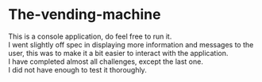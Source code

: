# The-vending-machine

This is a console application, do feel free to run it.  <br />
I went slightly off spec in displaying more information and messages to the user, this was to make it a bit easier to interact with the application. <br />
I have completed almost all challenges, except the last one.  <br />
I did not have enough to test it thoroughly. 

